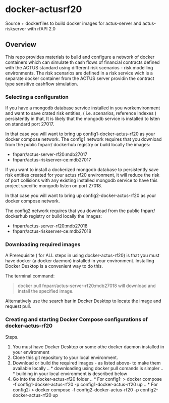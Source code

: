 # docker-actusrf20
Source + dockerfiles  to build docker images for actus-server and actus-riskserver with rfAPI 2.0
## Overview
This repo provides materials to build and configure a network of docker containers which can simulate th cash flows of financial contracts defined with the ACTUS standard using different risk scenarios - risk modelling environments. The risk scenarios are defined in a risk service wich is a separate docker container from the ACTUS server providin the contract type sensitive cashflow simulation.  
### Selecting a configuration
If you have a mongodb database service installed in you workenvironment and want to save crated risk entities, ( i.e. scenarios, reference Indexes ) persistently in that, It is likely that the mongodb service is installed to lsten on standard port 27017. 

In that case you will want to bring up config1-docker-actus-rf20 as your docker compose network.
The config1 network requires that you download from the public fnparr/ dockerhub registry or build locally the images:
*  fnparr/actus-server-rf20:mdb27017
*  fnparr/actus-riskserver-ce:mdb27017

If you want to install a dockerized mongodb database to persistently save risk entities created for your actus rf20 environment, it will reduce the risk of port collisions with any existing installed mongodb service to have this project specific mongodb listen on port 27018. 

In that case you will want to bring up config2-docker-actus-rf20 as your docker compose network. 

The config2 network requires that you download from the public fnparr/ dockerhub registry or build locally the images:
*  fnparr/actus-server-rf20:mdb27018
*  fnparr/actus-riskserver-ce:mdb27018

### Downloading required images 
A Prerequisite ( for ALL steps in using docker-actus-rf20) is that you must have docker (a docker daemon) installed in your environment. 
Installing Docker Desktop is a convenient way to do this.

The terminal command:
  > docker pull fnparr/actus-server-rf20:mdb27018
will download and install the specified image.

Alternatively use the search bar in Docker Desktop to locate the image and request pull. 
 
### Creating and starting Docker Compose configurations of docker-actus-rf20 
Steps.
1. You must have Docker Desktop or some othe docker daemon installed in your environment
2. Clone this git repository to your local environment.
3. Download or build the required images - as listed above- to make them available locally
.. * downloading using docker pull comands is simpler
.. * building in your local environment is described below
4.  Go into  the docker-actus-rf20 folder
.. * For config1:  > docker compose -f config1-docker-actus-rf20 -p config1-docker-actus-rf20 up
.. * For config2:  > docker compose -f config2-docker-actus-rf20 -p config2-docker-actus-rf20 up


      

